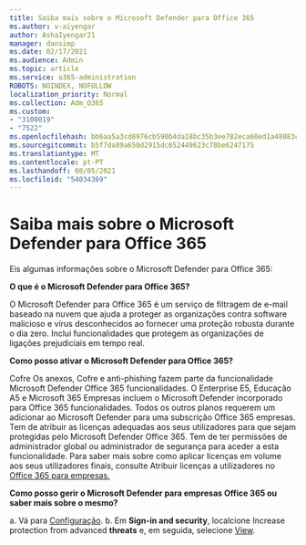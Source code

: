 ```yaml
---
title: Saiba mais sobre o Microsoft Defender para Office 365
ms.author: v-aiyengar
author: AshaIyengar21
manager: dansimp
ms.date: 02/17/2021
ms.audience: Admin
ms.topic: article
ms.service: o365-administration
ROBOTS: NOINDEX, NOFOLLOW
localization_priority: Normal
ms.collection: Adm_O365
ms.custom:
- "3100019"
- "7522"
ms.openlocfilehash: bb6aa5a3cd8976cb590b4da18bc35b3ee782eca60ed1a48083cca8e7ef17e51e
ms.sourcegitcommit: b5f7da89a650d2915dc652449623c78be6247175
ms.translationtype: MT
ms.contentlocale: pt-PT
ms.lasthandoff: 08/05/2021
ms.locfileid: "54034369"
---
```

# <a name="learn-about-microsoft-defender-for-office-365"></a>Saiba mais sobre o Microsoft Defender para Office 365

Eis algumas informações sobre o Microsoft Defender para Office 365:

**O que é o Microsoft Defender para Office 365?**

O Microsoft Defender para Office 365 é um serviço de filtragem de e-mail baseado na nuvem que ajuda a proteger as organizações contra software malicioso e vírus desconhecidos ao fornecer uma proteção robusta durante o dia zero. Inclui funcionalidades que protegem as organizações de ligações prejudiciais em tempo real.

**Como posso ativar o Microsoft Defender para Office 365?**

Cofre Os anexos, Cofre e anti-phishing fazem parte da funcionalidade Microsoft Defender Office 365 funcionalidades. O Enterprise E5, Educação A5 e Microsoft 365 Empresas incluem o Microsoft Defender incorporado para Office 365 funcionalidades. Todos os outros planos requerem um adicionar ao Microsoft Defender para uma subscrição Office 365 empresas. Tem de atribuir as licenças adequadas aos seus utilizadores para que sejam protegidas pelo Microsoft Defender Office 365. Tem de ter permissões de administrador global ou administrador de segurança para aceder a esta funcionalidade. Para saber mais sobre como aplicar licenças em volume aos seus utilizadores finais, consulte Atribuir licenças a utilizadores no [Office 365 para empresas.](https://go.microsoft.com/fwlink/?linkid=2093435)

**Como posso gerir o Microsoft Defender para empresas Office 365 ou saber mais sobre o mesmo?**

a. Vá para [Configuração](https://go.microsoft.com/fwlink/p/?linkid=2075721).
b. Em **Sign-in and security**, localcione Increase protection from advanced **threats** e, em seguida, selecione [View](https://go.microsoft.com/fwlink/?linkid=2109302).
